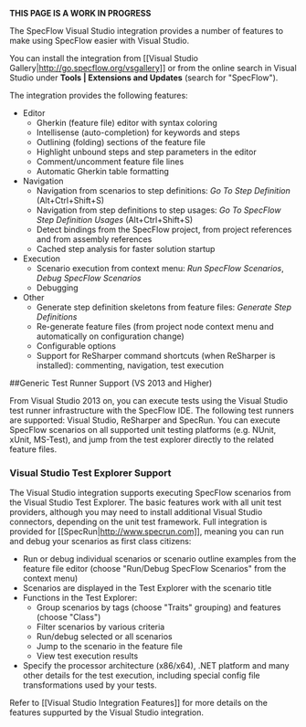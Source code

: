 **THIS PAGE IS A WORK IN PROGRESS**

The SpecFlow Visual Studio integration provides a number of features to make using SpecFlow easier with Visual Studio.

You can install the integration from [[Visual Studio Gallery|http://go.specflow.org/vsgallery]] or from the online search in Visual Studio under **Tools | Extensions and Updates** (search for "SpecFlow").

The integration provides the following features:

* Editor
  * Gherkin (feature file) editor with syntax coloring
  * Intellisense (auto-completion) for keywords and steps
  * Outlining (folding) sections of the feature file
  * Highlight unbound steps and step parameters in the editor
  * Comment/uncomment feature file lines
  * Automatic Gherkin table formatting
* Navigation
  * Navigation from scenarios to step definitions: _Go To Step Definition_ (Alt+Ctrl+Shift+S)
  * Navigation from step definitions to step usages: _Go To SpecFlow Step Definition Usages_ (Alt+Ctrl+Shift+S) 
  * Detect bindings from the SpecFlow project, from project references and from assembly references
  * Cached step analysis for faster solution startup
* Execution
  * Scenario execution from context menu: _Run SpecFlow Scenarios_, _Debug SpecFlow Scenarios_
  * Debugging
* Other
  * Generate step definition skeletons from feature files: _Generate Step Definitions_
  * Re-generate feature files (from project node context menu and automatically on configuration change)
  * Configurable options
  * Support for ReSharper command shortcuts (when ReSharper is installed): commenting, navigation, test execution

##Generic Test Runner Support (VS 2013 and Higher)

From Visual Studio 2013 on, you can execute tests using the Visual Studio test runner infrastructure with the SpecFlow IDE. The following test runners are supported: Visual Studio, ReSharper and SpecRun. You can execute SpecFlow scenarios on all supported unit testing platforms (e.g. NUnit, xUnit, MS-Test), and jump from the test explorer directly to the related feature files.

### Visual Studio Test Explorer Support

The Visual Studio integration supports executing SpecFlow scenarios from the Visual Studio Test Explorer. The basic features work with all unit test providers, although you may need to install additional Visual Studio connectors, depending on the unit test framework. Full integration is provided for [[SpecRun|http://www.specrun.com]], meaning you can run and debug your scenarios as first class citizens:

* Run or debug individual scenarios or scenario outline examples from the feature file editor (choose "Run/Debug SpecFlow Scenarios" from the context menu)
* Scenarios are displayed in the Test Explorer with the scenario title
* Functions in the Test Explorer: 
  * Group scenarios by tags (choose "Traits" grouping) and features (choose "Class")
  * Filter scenarios by various criteria
  * Run/debug selected or all scenarios
  * Jump to the scenario in the feature file
  * View test execution results
* Specify the processor architecture (x86/x64), .NET platform and many other details for the test execution, including special config file transformations used by your tests.

Refer to [[Visual Studio Integration Features]] for more details on the features suppurted by the Visual Studio integration.

